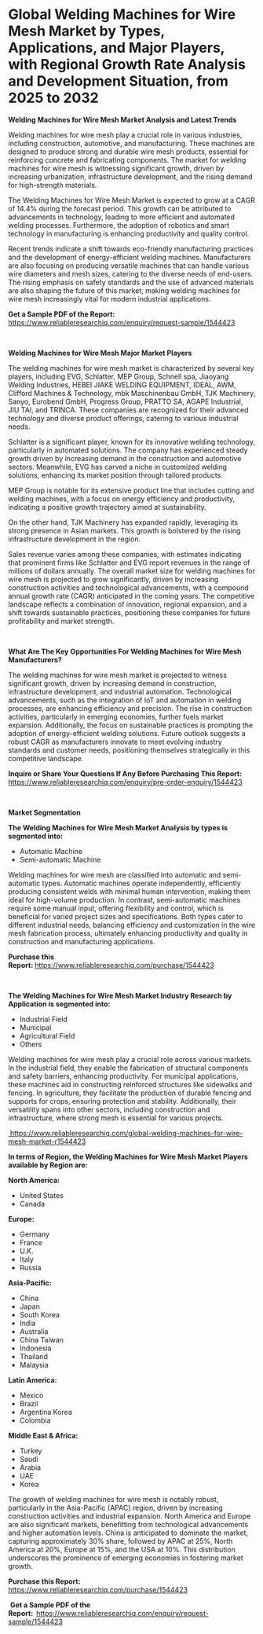<p><h1>Global Welding Machines for Wire Mesh Market by Types, Applications, and Major Players, with Regional Growth Rate Analysis and Development Situation, from 2025 to 2032</h1></p><p><strong>Welding Machines for Wire Mesh Market Analysis and Latest Trends</strong></p>
<p><p>Welding machines for wire mesh play a crucial role in various industries, including construction, automotive, and manufacturing. These machines are designed to produce strong and durable wire mesh products, essential for reinforcing concrete and fabricating components. The market for welding machines for wire mesh is witnessing significant growth, driven by increasing urbanization, infrastructure development, and the rising demand for high-strength materials.</p><p>The Welding Machines for Wire Mesh Market is expected to grow at a CAGR of 14.4% during the forecast period. This growth can be attributed to advancements in technology, leading to more efficient and automated welding processes. Furthermore, the adoption of robotics and smart technology in manufacturing is enhancing productivity and quality control.</p><p>Recent trends indicate a shift towards eco-friendly manufacturing practices and the development of energy-efficient welding machines. Manufacturers are also focusing on producing versatile machines that can handle various wire diameters and mesh sizes, catering to the diverse needs of end-users. The rising emphasis on safety standards and the use of advanced materials are also shaping the future of this market, making welding machines for wire mesh increasingly vital for modern industrial applications.</p></p>
<p><strong>Get a Sample PDF of the Report:&nbsp;</strong> <a href="https://www.reliableresearchiq.com/enquiry/request-sample/1544423?utm_campaign=3112&utm_medium=2&utm_source=Github&utm_content=ia&utm_term=16042025&utm_id=welding-machines-for-wire-mesh">https://www.reliableresearchiq.com/enquiry/request-sample/1544423</a></p>
<p>&nbsp;</p>
<p><strong>Welding Machines for Wire Mesh Major Market Players</strong></p>
<p><p>The welding machines for wire mesh market is characterized by several key players, including EVG, Schlatter, MEP Group, Schnell spa, Jiaoyang Welding Industries, HEBEI JIAKE WELDING EQUIPMENT, IDEAL, AWM, Clifford Machines & Technology, mbk Maschinenbau GmbH, TJK Machinery, Sanyo, Eurobend GmbH, Progress Group, PRATTO SA, AGAPE Industrial, JIU TAI, and TRINCA. These companies are recognized for their advanced technology and diverse product offerings, catering to various industrial needs.</p><p>Schlatter is a significant player, known for its innovative welding technology, particularly in automated solutions. The company has experienced steady growth driven by increasing demand in the construction and automotive sectors. Meanwhile, EVG has carved a niche in customized welding solutions, enhancing its market position through tailored products. </p><p>MEP Group is notable for its extensive product line that includes cutting and welding machines, with a focus on energy efficiency and productivity, indicating a positive growth trajectory aimed at sustainability. </p><p>On the other hand, TJK Machinery has expanded rapidly, leveraging its strong presence in Asian markets. This growth is bolstered by the rising infrastructure development in the region. </p><p>Sales revenue varies among these companies, with estimates indicating that prominent firms like Schlatter and EVG report revenues in the range of millions of dollars annually. The overall market size for welding machines for wire mesh is projected to grow significantly, driven by increasing construction activities and technological advancements, with a compound annual growth rate (CAGR) anticipated in the coming years. The competitive landscape reflects a combination of innovation, regional expansion, and a shift towards sustainable practices, positioning these companies for future profitability and market strength.</p></p>
<p>&nbsp;</p>
<p><strong>What Are The Key Opportunities For Welding Machines for Wire Mesh Manufacturers?</strong></p>
<p><p>The welding machines for wire mesh market is projected to witness significant growth, driven by increasing demand in construction, infrastructure development, and industrial automation. Technological advancements, such as the integration of IoT and automation in welding processes, are enhancing efficiency and precision. The rise in construction activities, particularly in emerging economies, further fuels market expansion. Additionally, the focus on sustainable practices is prompting the adoption of energy-efficient welding solutions. Future outlook suggests a robust CAGR as manufacturers innovate to meet evolving industry standards and customer needs, positioning themselves strategically in this competitive landscape.</p></p>
<p><strong>Inquire or Share Your Questions If Any Before Purchasing This Report:</strong> <a href="https://www.reliableresearchiq.com/enquiry/pre-order-enquiry/1544423?utm_campaign=3112&utm_medium=2&utm_source=Github&utm_content=ia&utm_term=16042025&utm_id=welding-machines-for-wire-mesh">https://www.reliableresearchiq.com/enquiry/pre-order-enquiry/1544423</a></p>
<p>&nbsp;</p>
<p><strong>Market Segmentation</strong></p>
<p><strong>The Welding Machines for Wire Mesh Market Analysis by types is segmented into:</strong></p>
<p><ul><li>Automatic Machine</li><li>Semi-automatic Machine</li></ul></p>
<p><p>Welding machines for wire mesh are classified into automatic and semi-automatic types. Automatic machines operate independently, efficiently producing consistent welds with minimal human intervention, making them ideal for high-volume production. In contrast, semi-automatic machines require some manual input, offering flexibility and control, which is beneficial for varied project sizes and specifications. Both types cater to different industrial needs, balancing efficiency and customization in the wire mesh fabrication process, ultimately enhancing productivity and quality in construction and manufacturing applications.</p></p>
<p><strong>Purchase this Report:&nbsp;</strong><a href="https://www.reliableresearchiq.com/purchase/1544423?utm_campaign=3112&utm_medium=2&utm_source=Github&utm_content=ia&utm_term=16042025&utm_id=welding-machines-for-wire-mesh">https://www.reliableresearchiq.com/purchase/1544423</a></p>
<p>&nbsp;</p>
<p><strong>The Welding Machines for Wire Mesh Market Industry Research by Application is segmented into:</strong></p>
<p><ul><li>Industrial Field</li><li>Municipal</li><li>Agricultural Field</li><li>Others</li></ul></p>
<p><p>Welding machines for wire mesh play a crucial role across various markets. In the industrial field, they enable the fabrication of structural components and safety barriers, enhancing productivity. For municipal applications, these machines aid in constructing reinforced structures like sidewalks and fencing. In agriculture, they facilitate the production of durable fencing and supports for crops, ensuring protection and stability. Additionally, their versatility spans into other sectors, including construction and infrastructure, where strong mesh is essential for various projects.</p></p>
<p><a href="https://www.reliableresearchiq.com/global-welding-machines-for-wire-mesh-market-r1544423?utm_campaign=3112&utm_medium=2&utm_source=Github&utm_content=ia&utm_term=16042025&utm_id=welding-machines-for-wire-mesh">&nbsp;https://www.reliableresearchiq.com/global-welding-machines-for-wire-mesh-market-r1544423</a></p>
<p><strong>In terms of Region, the Welding Machines for Wire Mesh Market Players available by Region are:</strong></p>
<p>
    <p> <strong> North America: </strong>
        <ul>
            <li>United States</li>
            <li>Canada</li>
        </ul>
        </p> 
    <p> <strong> Europe: </strong>
        <ul>
            <li>Germany</li>
            <li>France</li>
            <li>U.K.</li>
            <li>Italy</li>
            <li>Russia</li>
        </ul>
        </p> 
    <p> <strong> Asia-Pacific: </strong>
        <ul>
            <li>China</li>
            <li>Japan</li>
            <li>South Korea</li>
            <li>India</li>
            <li>Australia</li>
            <li>China Taiwan</li>
            <li>Indonesia</li>
            <li>Thailand</li>
            <li>Malaysia</li>
        </ul>
        </p> 
    <p> <strong> Latin America: </strong>
        <ul>
            <li>Mexico</li>
            <li>Brazil</li>
            <li>Argentina Korea</li>
            <li>Colombia</li>
        </ul>
        </p> 
    <p> <strong> Middle East & Africa: </strong>
        <ul>
            <li>Turkey</li>
            <li>Saudi</li>
            <li>Arabia</li>
            <li>UAE</li>
            <li>Korea</li>
        </ul>
    </p>
    </p>
<p><p>The growth of welding machines for wire mesh is notably robust, particularly in the Asia-Pacific (APAC) region, driven by increasing construction activities and industrial expansion. North America and Europe are also significant markets, benefitting from technological advancements and higher automation levels. China is anticipated to dominate the market, capturing approximately 30% share, followed by APAC at 25%, North America at 20%, Europe at 15%, and the USA at 10%. This distribution underscores the prominence of emerging economies in fostering market growth.</p></p>
<p><strong>Purchase this Report: </strong><a href="https://www.reliableresearchiq.com/purchase/1544423?utm_campaign=3112&utm_medium=2&utm_source=Github&utm_content=ia&utm_term=16042025&utm_id=welding-machines-for-wire-mesh">https://www.reliableresearchiq.com/purchase/1544423</a></p>
<p>&nbsp;<strong>Get a Sample PDF of the Report:&nbsp;&nbsp;</strong><a href="https://www.reliableresearchiq.com/enquiry/request-sample/1544423?utm_campaign=3112&utm_medium=2&utm_source=Github&utm_content=ia&utm_term=16042025&utm_id=welding-machines-for-wire-mesh">https://www.reliableresearchiq.com/enquiry/request-sample/1544423</a></p>
<p><strong></strong></p>
<p><p></p><p></p><p></p></p>